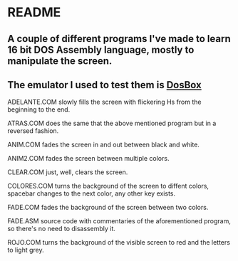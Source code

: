 # README

## A couple of different programs I've made to learn 16 bit DOS Assembly language, mostly to manipulate the screen.
## The emulator I used to test them is [DosBox](http://dosbox.com)

ADELANTE.COM slowly fills the screen with flickering Hs from the beginning to the end.

ATRAS.COM does the same that the above mentioned program but in a reversed fashion.

ANIM.COM fades the screen in and out between black and white.

ANIM2.COM fades the screen between multiple colors.

CLEAR.COM just, well, clears the screen.

COLORES.COM turns the background of the screen to diffent colors, spacebar changes to the next color, any other key exists.

FADE.COM fades the background of the screen between two colors.

FADE.ASM source code with commentaries of the aforementioned program, so there's no need to disassembly it.

ROJO.COM turns the background of the visible screen to red and the letters to light grey.
